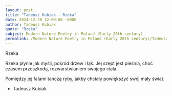 ```yaml
---
layout: post
title: "Tadeusz Kubiak - Rzeka"
date: 2024-12-30 12:00:00 -0000
author: Tadeusz Kubiak
quote: "Rzeka"
subject: Modern Nature Poetry in Poland (Early 20th century)
permalink: /Modern Nature Poetry in Poland (Early 20th century)/Tadeusz Kubiak/Tadeusz Kubiak - Rzeka
---
```


Rzeka

Rzeka płynie jak myśli,
pośród drzew i łąk.
Jej szept jest pieśnią,
choć czasem przeszkodą,
rozwarstwianiem swojego ciała.

Pomiędzy jej falami
tańczą ryby,
jakby chciały powiększyć
swój mały świat.

- Tadeusz Kubiak
